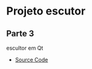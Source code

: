# Projeto escutor 
## Parte 3
escultor em Qt
- [Source Code](https://github.com/diskrat/escultorPA/tree/versaoQt/EscultorUI)